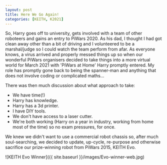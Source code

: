 ```yaml
---
layout: post
title: Here We Go Again!
categories: [KEITH, K2021]
---
```


So, Harry goes off to university, gets involved with a team of other roboteers and gains an entry to PiWars 2020. As his dad, I thought I had got clean away other than a bit of driving and I volunteered to be a marshal/judge so I could watch the team perform from afar.
As everyone knows, a virus arrived and properly messed things up so when our wonderful PiWars organisers decided to take things into a more virtual world for March 2021 with 'PiWars at Home' Harry promptly entered. My role has promptly gone back to being the spanner-man and anything that does not involve coding or complicated maths...

There was then much discussion about what approach to take:
- We have time(!)
- Harry has knowledge.
- Harry has a 3d printer.
- I have DIY tools.
- We don't have access to a laser cutter.
- We're both working (Harry on a year in industry, working from home most of the time) so no exam pressures, for once.
          
We knew we didn't want to use a commercial robot chassis so, after much soul-searching, we decided to update, up-cycle, re-purpose and otherwise sacrifice our prize-winning robot from PiWars 2015, KEITH Evo.

![KEITH Evo Winner]({{ site.baseurl }}/images/Evo-winner-web.jpg)

